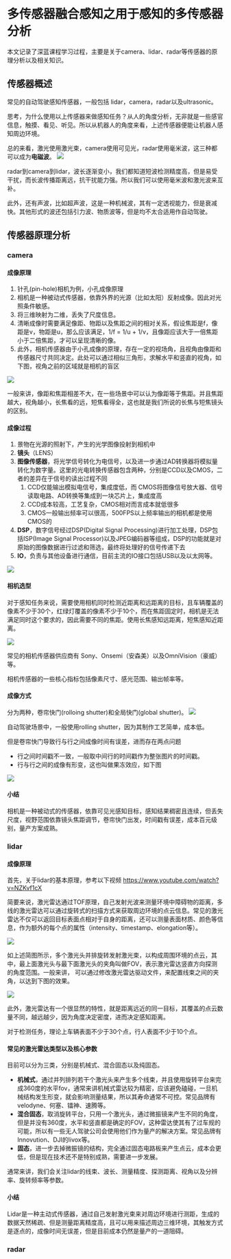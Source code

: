 # 多传感器融合感知之用于感知的多传感器分析



本文记录了深蓝课程学习过程，主要是关于camera、lidar、radar等传感器的原理分析以及相关知识。

<!--more-->

## 传感器概述

常见的自动驾驶感知传感器，一般包括 lidar，camera，radar以及ultrasonic。

思考，为什么使用以上传感器来做感知任务？从人的角度分析，无非就是一些感官信息，触摸、看见、听见。所以从机器人的角度来看，上述传感器便能让机器人感知周边环境。

总的来看，激光使用激光束，camera使用可见光，radar使用毫米波，这三种都可以成为**电磁波**。
![](https://pictures-1309138036.cos.ap-nanjing.myqcloud.com/img/20220317205109.png)

radar到camera到lidar，波长逐渐变小，我们都知道短波检测精度高，但是易受干扰，而长波传播距离远，抗干扰能力强。所以我们可以使用毫米波和激光波来互补。

此外，还有声波，比如超声波，这是一种机械波，其有一定透视能力，但是衰减快。其他形式的波还包括引力波、物质波等，但是均不太合适用作自动驾驶。

## 传感器原理分析

### camera

#### 成像原理

1. 针孔(pin-hole)相机为例，小孔成像原理
2. 相机是一种被动式传感器，依靠外界的光源（比如太阳）反射成像。因此对光照条件敏感。
3. 将三维映射为二维，丢失了尺度信息。
4. 清晰成像时需要满足像距、物距以及焦距之间的相对关系，假设焦距是f，像距是v，物距是u，那么应该满足，1/f = 1/u + 1/v，且像距应该大于一倍焦距小于二倍焦距，才可以呈现清晰的像。
5. 此外，相机传感器由于小孔成像的原理，存在一定的视场角，且视角由像距和传感器尺寸共同决定。此处可以通过相似三角形，求解水平和竖直的视角，如下图，视角之前的区域就是相机的盲区

![](https://pictures-1309138036.cos.ap-nanjing.myqcloud.com/img/20220318115518.png)

一般来讲，像距和焦距相差不大，在一些场景中可以认为像距等于焦距。并且焦距越大，视角越小，长焦看的远，短焦看得全，这也就是我们所说的长焦与短焦镜头的区别。

#### 成像过程

1. 景物在光源的照射下，产生的光学图像投射到相机中
2. **镜头**（LENS）
3. **图像传感器**，将光学信号转化为电信号，以及进一步通过AD转换器将模拟量转化为数字量。这里的光电转换传感器包含两种，分别是CCD以及CMOS，二者的差异在于信号的读出过程不同
	1. CCD仅能输出模拟电信号，集成度低，而 CMOS将图像信号放大器、信号读取电路、AD转换等集成到一块芯片上，集成度高
	2. CCD成本较高，工艺复杂，CMOS相对而言成本就低很多
	3. CMOS一般输出频率可以很高，500FPS以上频率输出的相机都是使用CMOS的
4. **DSP**，数字信号经过DSP(Digital Signal Processing)进行加工处理，DSP包括ISP(Image Signal Processor)以及JPEG编码器等组成，DSP的功能就是对原始的图像数据进行过滤和筛选，最终将处理好的信号传递下去
5. **IO**，负责与其他设备进行通信，目前主流的IO接口包括USB以及以太网等。

![](https://pictures-1309138036.cos.ap-nanjing.myqcloud.com/img/20220318131100.png)
#### 相机选型

对于感知任务来说，需要使用相机同时检测近距离和远距离的目标，且车辆覆盖的像素不少于30个，红绿灯覆盖的像素不少于10个，而在焦距固定时，相机是无法满足同时这个要求的，因此需要不同的焦距。使用长焦感知远距离，短焦感知近距离。

![](https://pictures-1309138036.cos.ap-nanjing.myqcloud.com/img/20220318134753.png)

常见的相机传感器供应商有 Sony、Onsemi（安森美）以及OmniVision（豪威）等。

相机传感器的一些核心指标包括像素尺寸、感光范围、输出帧率等。


#### 成像方式

分为两种，卷帘快门(rolloing shutter)和全局快门(global shutter)。
![](https://pictures-1309138036.cos.ap-nanjing.myqcloud.com/img/Rolling-Shutter.gif)

自动驾驶场景中，一般使用rolling shutter，因为其制作工艺简单，成本低。

但是卷帘快门导致行与行之间成像时间有误差，进而存在两点问题
- 行之间时间戳不一致，一般取中间行的时间戳作为整张图片的时间戳。
- 行与行之间的成像有形变，这也叫做果冻效应，如下图

![](https://pictures-1309138036.cos.ap-nanjing.myqcloud.com/img/rolling-shutter.gif)

#### 小结

相机是一种被动式的传感器，依靠可见光感知目标，感知结果稠密且连续，但丢失尺度，视野范围依靠镜头焦距调节，卷帘快门出发，时间戳有误差，成本百元级别，量产方案成熟。


### lidar

#### 成像原理

首先，关于lidar的基本原理，参考以下视频 https://www.youtube.com/watch?v=NZKvf1cX

简要来说，激光雷达通过TOF原理，自己发射光波来测量环境中障碍物的距离，多线的激光雷达可以通过旋转式的扫描方式来获取周边环境的点云信息。常见的激光雷达不仅可以返回目标表面点相对于自身的距离，还可以测量表面材质、颜色等信息，作为额外的每个点的属性（intensity、timestamp、elongation等）。

![](https://pictures-1309138036.cos.ap-nanjing.myqcloud.com/img/video003.gif)

如上述简图所示，多个激光头并排旋转发射激光束，以构成周围环境的点云，其中，最上面激光头与最下面激光头的夹角叫做FOV，表示激光雷达竖直方向探测的角度范围。一般来讲， 可以通过修改激光雷达驱动文件，来配置线束之间的夹角，以达到下图的效果。

![](https://pictures-1309138036.cos.ap-nanjing.myqcloud.com/img/20220318211614.png)


此外，激光雷达有一个很显然的特性，就是距离远近的同一目标，其覆盖的点云数量不同，越远越少，因为角度决定密度，进而决定感知距离。

对于检测任务，理论上车辆表面不少于30个点，行人表面不少于10个点。

#### 常见的激光雷达类型以及核心参数

目前可以分为三类，分别是机械式、混合固态以及纯固态。

- **机械式**，通过并列排列若干个激光头来产生多个线束，并且使用旋转平台来完成360度的水平fov，通常来讲机械式雷达较为精密，应该避免磕碰，一旦机械结构发生形变，就会影响测量结果，所以其寿命通常不可控。常见品牌有velodyne、何塞、镭神、速腾等。
- **混合固态**，取消旋转平台，只用一个激光头，通过微振镜来产生不同的角度，但是并没有360度，水平和竖直都是确定的FOV，这种雷达使其有了过车规的可能，所以有一些无人驾驶公司会使用他们作为量产的解决方案。常见品牌有Innovution、DJI的livox等。
- **固态**，进一步去掉微振镜的结构，完全通过固态电路板来产生点云，成本会更低，但是现在技术还不是特别成熟，需要进一步发展。

通常来讲，我们会关注lidar的线束、波长、测量精度、探测距离、视角以及分辨率、旋转频率等参数。

#### 小结

Lidar是一种主动式传感器，通过自己发射激光束来对周边环境进行测距，生成的数据天然稀疏、但是测量距离精度高，且可以用来描述周边三维环境，其触发方式是逐点的，成像时间无误差，但是目前成本仍然是量产的一道阻碍。

### radar


